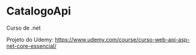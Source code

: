 # CatalogoApi
Curso de .net

Projeto do Udemy:
https://www.udemy.com/course/curso-web-api-asp-net-core-essencial/


<!---
---
Copiado e colado de outro projeto, atualizar depois...
# DevCamper Backend API Specifications

Create the backend for a bootcamp directory website. The frontend/UI will be created by another team (future course). The html/css template has been created and can be used as a reference for functionality. All of the functionality below needs to be fully implmented in this project.


<details><summary style="font-size: x-large;"> Bootcamps </summary>
<p>

  - [ ] List all bootcamps in the database
    * Pagination
    * Select specific fields in result
    * Limit number of results
    * Filter by fields
  - [ ] Search bootcamps by radius from zipcode
    * Use a geocoder to get exact location and coords from a single address field
  - [X] Get single bootcamp
  - [ ] Create new bootcamp
    * Authenticated users only
    * Must have the role "publisher" or "admin"
    * Only one bootcamp per publisher (admins can create more)
    * Field validation via Mongoose
  - [ ] Upload a photo for bootcamp
    * Owner only
    * Photo will be uploaded to local filesystem
  - [ ] Update bootcamps
    * Owner only
    * Validation on update
  - [ ] Delete Bootcamp
    * Owner only
  - [ ] Calculate the average cost of all courses for a bootcamp
  - [ ] Calculate the average rating from the reviews for a bootcamp
</p>
</details>

<details><summary style="font-size: x-large;"> Courses </summary>
<p>

- [X] List all courses for bootcamp
- [ ] List all courses in general
  * Pagination, filtering, etc
- [X] Get single course
- [ ] Create new course
  * Authenticated users only
  * Must have the role "publisher" or "admin"
  * Only the owner or an admin can create a course for a bootcamp
  * Publishers can create multiple courses
- [ ] Update course
  * Owner only
- [ ] Delete course
  * Owner only
</p>
</details>

<details><summary style="font-size: x-large;"> Reviews </summary>
<p>

- [ ] List all reviews for a bootcamp
- [ ] List all reviews in general
  * Pagination, filtering, etc
- [ ] Get a single review
- [ ] Create a review
  * Authenticated users only
  * Must have the role "user" or "admin" (no publishers)
- [ ] Update review
  * Owner only
- [ ] Delete review
  * Owner only
</p>
</details>

<details><summary style="font-size: x-large;"> Users & Authentication </summary>
<p>

- [ ] Authentication will be ton using JWT/cookies
  * JWT and cookie should expire in 30 days
- [ ] User registration
  * Register as a "user" or "publisher"
  * Once registered, a token will be sent along with a cookie (token = xxx)
  * Passwords must be hashed
- [ ] User login
  * User can login with email and password
  * Plain text password will compare with stored hashed password
  * Once logged in, a token will be sent along with a cookie (token = xxx)
- [ ] User logout
  * Cookie will be sent to set token = none
- [ ] Get user
  * Route to get the currently logged in user (via token)
- [ ] Password reset (lost password)
  * User can request to reset password
  * A hashed token will be emailed to the users registered email address
  * A put request can be made to the generated url to reset password
  * The token will expire after 10 minutes
- [ ] Update user info
  * Authenticated user only
  * Separate route to update password
- [ ] User CRUD
  * Admin only
- [ ] Users can only be made admin by updating the database field manually
</p>
</details>

<details><summary style="font-size: x-large;"> Security </summary>
<p>

- [ ] Encrypt passwords and reset tokens
- [ ] Prevent NoSQL injections
- [ ] Add headers for security (helmet)
- [ ] Prevent cross site scripting - [ ] XSS
- [ ] Add a rate limit for requests of 100 requests per 10 minutes
- [ ] Protect against http param polution
- [ ] Use cors to make API public (for now)
</p>
</details>

<details><summary style="font-size: x-large;"> Documentation </summary>
<p>
 
- [ ] Use Postman to create documentation
- [ ] Use docgen to create HTML files from Postman
- [ ] Add html files as the / route for the api
</p>
</details>

<details><summary style="font-size: x-large;"> Deployment (Digital Ocean) </summary>
<p>

- [ ] Push to Github
- [ ] Create a droplet - [ ] https://m.do.co/c/5424d440c63a
- [ ] Clone repo on to server
- [ ] Use PM2 process manager
- [ ] Enable firewall (ufw) and open needed ports
- [ ] Create an NGINX reverse proxy for port 80
- [ ] Connect a domain name
- [ ] Install an SSL using Let's Encrypt
</p>
</details>

<details><summary style="font-size: x-large;"> Code Related Suggestions </summary>
<p>

- [X] NPM scripts for dev and production env
- [X] Config file for important constants
- [X] Use controller methods with documented descriptions/routes
- [X] Error handling middleware
- [ ] Authentication middleware for protecting routes and setting user roles
- [ ] Validation using Mongoose and no external libraries
- [ ] Use async/await (create middleware to clean up controller methods)
- [ ] Create a database seeder to import and destroy data
</p>
</details>

--->
